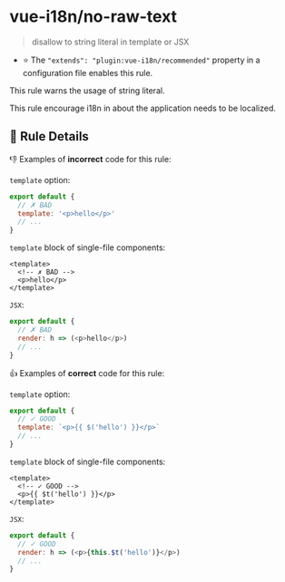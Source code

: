 # vue-i18n/no-raw-text

> disallow to string literal in template or JSX

- :star: The `"extends": "plugin:vue-i18n/recommended"` property in a configuration file enables this rule.

This rule warns the usage of string literal.

This rule encourage i18n in about the application needs to be localized.

## :book: Rule Details

:-1: Examples of **incorrect** code for this rule:

`template` option:
```js
export default {
  // ✗ BAD
  template: '<p>hello</p>'
  // ...
}
```

`template` block of single-file components:
```vue
<template>
  <!-- ✗ BAD -->
  <p>hello</p>
</template>
```

`JSX`:
```js
export default {
  // ✗ BAD
  render: h => (<p>hello</p>)
  // ...
}
```

:+1: Examples of **correct** code for this rule:

`template` option:
```js
export default {
  // ✓ GOOD
  template: `<p>{{ $('hello') }}</p>`
  // ...
}
```

`template` block of single-file components:
```vue
<template>
  <!-- ✓ GOOD -->
  <p>{{ $t('hello') }}</p>
</template>
```

`JSX`:
```js
export default {
  // ✓ GOOD
  render: h => (<p>{this.$t('hello')}</p>)
  // ...
}
```
